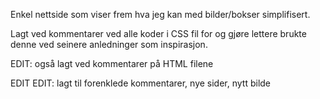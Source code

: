 <p>Enkel nettside som viser frem hva jeg kan med bilder/bokser simplifisert.</p>

<p>Lagt ved kommentarer ved alle koder i CSS fil for og gjøre lettere brukte denne ved seinere anledninger som inspirasjon.</p>

<p>EDIT: også lagt ved kommentarer på HTML filene</p>

<p>EDIT EDIT: lagt til forenklede kommentarer, nye sider, nytt bilde</p>
